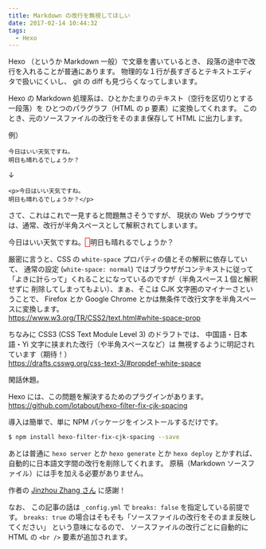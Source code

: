 ```yaml
---
title: Markdown の改行を無視してほしい
date: 2017-02-14 10:44:32
tags:
  - Hexo
---
```

Hexo （というか Markdown 一般）で文章を書いているとき、
段落の途中で改行を入れることが普通にあります。
物理的な１行が長すぎるとテキストエディタで扱いにくいし、
git の diff も見づらくなってしまいます。

Hexo の Markdown 処理系は、ひとかたまりのテキスト（空行を区切りとする一段落）を
ひとつのパラグラフ（HTML の p 要素）に変換してくれます。
このとき、元のソースファイルの改行をそのまま保存して HTML に出力します。

例）

```
今日はいい天気ですね。
明日も晴れるでしょうか？
```

↓

```
<p>今日はいい天気ですね。
明日も晴れるでしょうか？</p>
```

さて、これはこれで一見すると問題無さそうですが、
現状の Web ブラウザでは、通常、改行が半角スペースとして解釈されてしまいます。

<pre>今日はいい天気ですね。<span style="border: 1px solid Red">&nbsp;</span>明日も晴れるでしょうか？</pre>

厳密に言うと、CSS の `white-space` プロパティの値とその解釈に依存していて、
通常の設定 (`white-space: normal`) ではブラウザがコンテキストに従って
「よきに計らって」くれることになっているのですが（半角スペース１個と解釈せずに
削除してしまってもよい）、まぁ、そこは CJK 文字圏のマイナーさということで、
Firefox とか Google Chrome とかは無条件で改行文字を半角スペースに変換します。    
https://www.w3.org/TR/CSS2/text.html#white-space-prop

ちなみに CSS3 (CSS Text Module Level 3) のドラフトでは、
中国語・日本語・Yi 文字に挟まれた改行（や半角スペースなど）は
無視するように明記されています（期待！）    
https://drafts.csswg.org/css-text-3/#propdef-white-space

閑話休題。

Hexo には、この問題を解決するためのプラグインがあります。    
https://github.com/lotabout/hexo-filter-fix-cjk-spacing

導入は簡単で、単に NPM パッケージをインストールするだけです。

```bash
$ npm install hexo-filter-fix-cjk-spacing --save
```

あとは普通に `hexo server` とか `hexo generate` とか `hexo deploy` とかすれば、
自動的に日本語文字間の改行を削除してくれます。
原稿（Markdown ソースファイル）には手を加える必要がありません。

作者の [Jinzhou Zhang さん](https://github.com/lotabout) に感謝！


なお、
この記事の話は `_config.yml` で `breaks: false` を指定している前提です。
`breaks: true` の場合はそもそも「ソースファイルの改行をそのまま反映してください」
という意味になるので、
ソースファイルの改行ごとに自動的に HTML の `<br />` 要素が追加されます。
